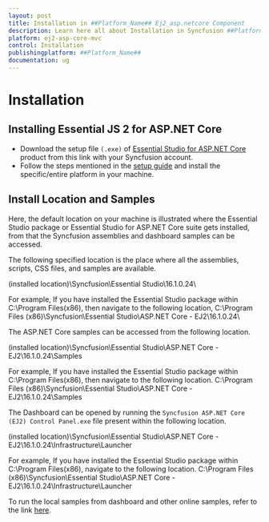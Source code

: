 ```yaml
---
layout: post
title: Installation in ##Platform_Name## Ej2_asp.netcore Component
description: Learn here all about Installation in Syncfusion ##Platform_Name## Ej2_asp.netcore component and more.
platform: ej2-asp-core-mvc
control: Installation
publishingplatform: ##Platform_Name##
documentation: ug
---
```


# Installation

## Installing Essential JS 2 for ASP.NET Core

* Download the setup file `(.exe)` of [Essential Studio for ASP.NET Core](https://www.syncfusion.com/downloads/aspnetcore-js2/confirm) product from this link with your Syncfusion account.
* Follow the steps mentioned in the [setup guide](https://help.syncfusion.com/common/essential-studio/installation/install-using-the-offline-installer) and install the specific/entire platform in your machine.

## Install Location and Samples

Here, the default location on your machine is illustrated where the Essential Studio package or Essential Studio for ASP.NET Core suite gets installed, from that the Syncfusion assemblies and dashboard samples can be accessed.

The following specified location is the place where all the assemblies, scripts, CSS files, and samples are available.

(installed location)\Syncfusion\Essential Studio\16.1.0.24\

For example, If you have installed the Essential Studio package within C:\Program Files(x86), then navigate to the following location,
C:\Program Files (x86)\Syncfusion\Essential Studio\ASP.NET Core - EJ2\16.1.0.24\

The ASP.NET Core samples can be accessed from the following location.

(installed location)\Syncfusion\Essential Studio\ASP.NET Core - EJ2\16.1.0.24\Samples

For example, If you have installed the Essential Studio package within C:\Program Files(x86), then navigate to the following location.
C:\Program Files (x86)\Syncfusion\Essential Studio\ASP.NET Core - EJ2\16.1.0.24\Samples

The Dashboard can be opened by running the `Syncfusion ASP.NET Core (EJ2) Control Panel.exe` file present within the following location.

(installed location)\Syncfusion\Essential Studio\ASP.NET Core - EJ2\16.1.0.24\Infrastructure\Launcher

For example, If you have installed the Essential Studio package within C:\Program Files(x86), navigate to the following location.
C:\Program Files (x86)\Syncfusion\Essential Studio\ASP.NET Core - EJ2\16.1.0.24\Infrastructure\Launcher

To run the local samples from dashboard and other online samples, refer to the link [here](http://ej2.syncfusion.com/home/).